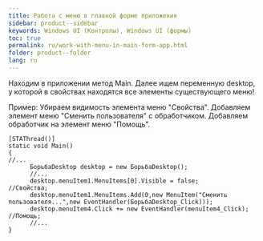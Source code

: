 ```yaml
---
title: Работа с меню в главной форме приложения
sidebar: product--sidebar
keywords: Windows UI (Контролы), Windows UI (формы)
toc: true
permalink: ru/work-with-menu-in-main-form-app.html
folder: product--folder
lang: ru
---
```


Находим в приложении метод Main.
Далее ищем переменную desktop,
у которой в свойствах находятся 
все элементы существующего меню!
 
Пример:
Убираем видимость элемента меню "Свойства".
Добавляем элемент меню "Сменить пользователя" с обработчиком.
Добавляем обработчик на элемент меню "Помощь".
```
[STAThread()]
static void Main()
{
//...
      БорьбаDesktop desktop = new БорьбаDesktop();
      //...
      desktop.menuItem1.MenuItems[0].Visible = false;                 //Свойства;
      desktop.menuItem1.MenuItems.Add(0,new MenuItem("Сменить пользователя...",new EventHandler(БорьбаDesktop_Click)));
      desktop.menuItem4.Click += new EventHandler(menuItem4_Click);   //Помощь;
      //...
}
```